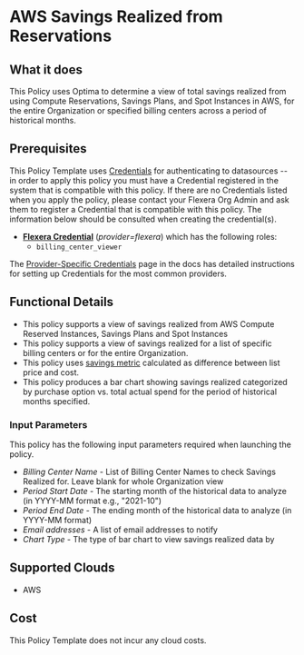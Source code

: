 # AWS Savings Realized from Reservations

## What it does

This Policy uses Optima to determine a view of total savings realized from using Compute Reservations, Savings Plans, and Spot Instances in AWS, for the entire Organization or specified billing centers across a period of historical months.

## Prerequisites

This Policy Template uses [Credentials](https://docs.flexera.com/flexera/EN/Automation/ManagingCredentialsExternal.htm) for authenticating to datasources -- in order to apply this policy you must have a Credential registered in the system that is compatible with this policy. If there are no Credentials listed when you apply the policy, please contact your Flexera Org Admin and ask them to register a Credential that is compatible with this policy. The information below should be consulted when creating the credential(s).

- [**Flexera Credential**](https://docs.flexera.com/flexera/EN/Automation/ProviderCredentials.htm) (*provider=flexera*) which has the following roles:
  - `billing_center_viewer`

The [Provider-Specific Credentials](https://docs.flexera.com/flexera/EN/Automation/ProviderCredentials.htm) page in the docs has detailed instructions for setting up Credentials for the most common providers.

## Functional Details

- This policy supports a view of savings realized from AWS Compute Reserved Instances, Savings Plans and Spot Instances
- This policy supports a view of savings realized for a list of specific billing centers or for the entire Organization.
- This policy uses [savings metric](https://docs.flexera.com/flexera/EN/Optima/TabularView.htm#tabularview_3352643092_1192596) calculated as difference between list price and cost.
- This policy produces a bar chart showing savings realized categorized by purchase option vs. total actual spend for the period of historical months specified.

### Input Parameters

This policy has the following input parameters required when launching the policy.

- *Billing Center Name* - List of Billing Center Names to check Savings Realized for. Leave blank for whole Organization view
- *Period Start Date* - The starting month of the historical data to analyze (in YYYY-MM format e.g., "2021-10")
- *Period End Date* - The ending month of the historical data to analyze (in YYYY-MM format)
- *Email addresses* - A list of email addresses to notify
- *Chart Type* - The type of bar chart to view savings realized data by

## Supported Clouds

- AWS

## Cost

This Policy Template does not incur any cloud costs.
